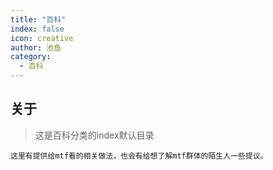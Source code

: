 ```yaml
---
title: "百科"
index: false
icon: creative
author: 池鱼
category:
  - 百科
---
```


## 关于
> 这是百科分类的index默认目录

    这里有提供给mtf看的相关做法，也会有给想了解mtf群体的陌生人一些提议。
    